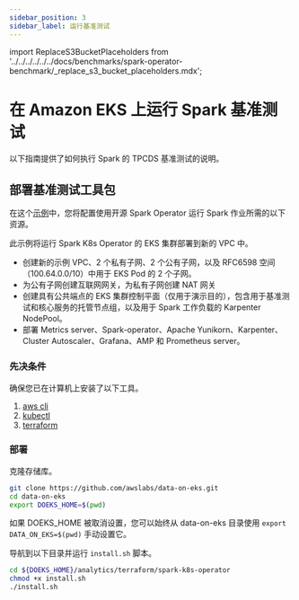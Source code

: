```yaml
---
sidebar_position: 3
sidebar_label: 运行基准测试
---
```

import ReplaceS3BucketPlaceholders from '../../../../../../docs/benchmarks/spark-operator-benchmark/_replace_s3_bucket_placeholders.mdx';

# 在 Amazon EKS 上运行 Spark 基准测试

以下指南提供了如何执行 Spark 的 TPCDS 基准测试的说明。

## 部署基准测试工具包

在这个[示例](https://github.com/awslabs/data-on-eks/tree/main/analytics/terraform/spark-k8s-operator)中，您将配置使用开源 Spark Operator 运行 Spark 作业所需的以下资源。

此示例将运行 Spark K8s Operator 的 EKS 集群部署到新的 VPC 中。

- 创建新的示例 VPC、2 个私有子网、2 个公有子网，以及 RFC6598 空间（100.64.0.0/10）中用于 EKS Pod 的 2 个子网。
- 为公有子网创建互联网网关，为私有子网创建 NAT 网关
- 创建具有公共端点的 EKS 集群控制平面（仅用于演示目的），包含用于基准测试和核心服务的托管节点组，以及用于 Spark 工作负载的 Karpenter NodePool。
- 部署 Metrics server、Spark-operator、Apache Yunikorn、Karpenter、Cluster Autoscaler、Grafana、AMP 和 Prometheus server。

### 先决条件

确保您已在计算机上安装了以下工具。

1. [aws cli](https://docs.aws.amazon.com/cli/latest/userguide/install-cliv2.html)
2. [kubectl](https://Kubernetes.io/docs/tasks/tools/)
3. [terraform](https://learn.hashicorp.com/tutorials/terraform/install-cli)

### 部署

克隆存储库。

```bash
git clone https://github.com/awslabs/data-on-eks.git
cd data-on-eks
export DOEKS_HOME=$(pwd)
```

如果 DOEKS_HOME 被取消设置，您可以始终从 data-on-eks 目录使用 `export DATA_ON_EKS=$(pwd)` 手动设置它。

导航到以下目录并运行 `install.sh` 脚本。

```bash
cd ${DOEKS_HOME}/analytics/terraform/spark-k8s-operator
chmod +x install.sh
./install.sh
